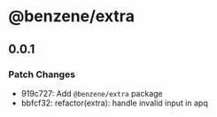 # @benzene/extra

## 0.0.1
### Patch Changes

- 919c727: Add `@benzene/extra` package
- bbfcf32: refactor(extra): handle invalid input in apq

